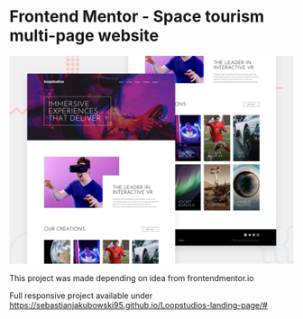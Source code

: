 # Frontend Mentor - Space tourism multi-page website

![Design preview for the Space tourism multi-page website coding challenge](./design/desktop-preview.jpg)

This project was made depending on idea from frontendmentor.io

Full responsive project available under https://sebastianjakubowski95.github.io/Loopstudios-landing-page/#
